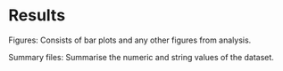 # Results

Figures: Consists of bar plots and any other figures from analysis.

Summary files: Summarise the numeric and string values of the dataset.

